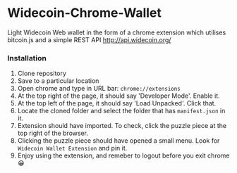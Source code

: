 # Widecoin-Chrome-Wallet
Light Widecoin Web wallet in the form of a chrome extension which utilises bitcoin.js and a simple REST API http://api.widecoin.org/


### Installation

1. Clone repository
2. Save to a particular location
3. Open chrome and type in URL bar: `chrome://extensions`
4. At the top right of the page, it should say 'Developer Mode'. Enable it.
5. At the top left of the page, it should say 'Load Unpacked'. Click that.
6. Locate the cloned folder and select the folder that has `manifest.json` in it.
7. Extension should have imported. To check, click the puzzle piece at the top right of the browser.
8. Clicking the puzzle piece should have opened a small menu. Look for `Widecoin Wallet Extension` and pin it.
9. Enjoy using the extension, and remeber to logout before you exit chrome :grin:

